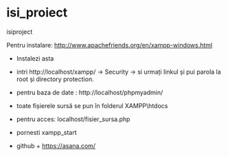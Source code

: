 isi_proiect
===========

isiproject

Pentru instalare: http://www.apachefriends.org/en/xampp-windows.html

* Instalezi asta
* intri http://localhost/xampp/ -> Security -> si urmați linkul și pui 
parola la root și directory protection.
* pentru baza de date : http://localhost/phpmyadmin/
* toate fișierele sursă se pun în folderul XAMPP\htdocs
* pentru acces: localhost/fisier_sursa.php
* pornesti xampp_start

* github + https://asana.com/
